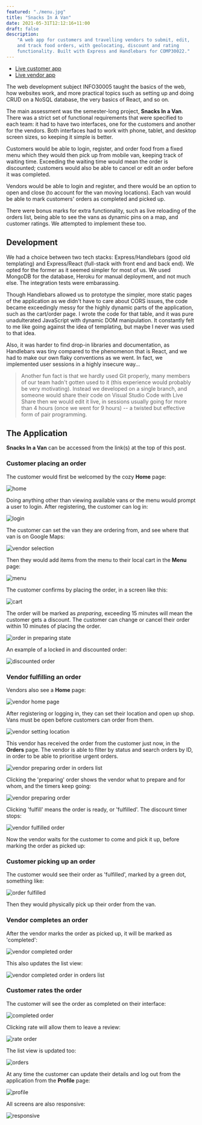```yaml
---
featured: "./menu.jpg"
title: "Snacks In A Van"
date: 2021-05-31T12:12:16+11:00
draft: false
description:
    "A web app for customers and travelling vendors to submit, edit,
    and track food orders, with geolocating, discount and rating
	functionality. Built with Express and Handlebars for COMP30022."
---
```


* [Live customer app](https://snacks-in-a-van-roboto.herokuapp.com/customer)
* [Live vendor app](https://snacks-in-a-van-roboto.herokuapp.com/vendor)

The web development subject INFO30005 taught the basics of the web, how
websites work, and more practical topics such as setting up and doing CRUD on
a NoSQL database, the very basics of React, and so on.

The main assessment was the semester-long project, **Snacks In a Van**. There
was a strict set of functional requirements that were specified to each team:
it had to have two interfaces, one for the customers and another for the
vendors. Both interfaces had to work with phone, tablet, and desktop screen
sizes, so keeping it simple is better.

Customers would be able to login, register, and order food from a fixed menu
which they would then pick up from mobile van, keeping track of waiting time.
Exceeding the waiting time would mean the order is discounted; customers would
also be able to cancel or edit an order before it was completed.

Vendors would be able to login and register, and there would be an option to
open and close (to account for the van moving locations). Each van would be
able to mark customers' orders as completed and picked up.

There were bonus marks for extra functionality, such as live reloading of the
orders list, being able to see the vans as dynamic pins on a map, and customer
ratings. We attempted to implement these too.

## Development

We had a choice between two tech stacks: Express/Handlebars (good old
templating) and Express/React (full-stack with front end and back end). We
opted for the former as it seemed simpler for most of us. We used MongoDB for
the database, Heroku for manual deployment, and not much else. The
integration tests were embarassing.

Though Handlebars allowed us to prototype the simpler, more static pages of
the application as we didn't have to care about CORS issues, the code became
exceedingly messy for the highly dynamic parts of the application, such as the
cart/order page. I wrote the code for that table, and it was pure
unadulterated JavaScript with dynamic DOM manipulation. It constantly felt to
me like going against the idea of templating, but maybe I never was used to
that idea.

Also, it was harder to find drop-in libraries and documentation, as Handlebars
was tiny compared to the phenomenon that is React, and we had to make our own
flaky conventions as we went. In fact, we implemented user sessions in a
highly insecure way...

> Another fun fact is that we hardly used Git properly, many members of our
> team hadn't gotten used to it (this experience would probably be very
> motivating). Instead we developed on a single branch, and someone would
> share their code on Visual Studio Code with Live Share then we would edit it
> live, in sessions usually going for more than 4 hours (once we went for 9
> hours) -- a twisted but effective form of pair programming.

## The Application

**Snacks In a Van** can be accessed from the link(s) at the top of this post.

### Customer placing an order

The customer would first be welcomed by the cozy **Home** page:

![home](home.jpg)

Doing anything other than viewing available vans or the menu would prompt a
user to login. After registering, the customer can log in:

![login](login.jpg)

The customer can set the van they are ordering from, and see where that van is
on Google Maps:

![vendor selection](customer-select-vendor.jpg)

Then they would add items from the menu to their local cart in the
**Menu** page:

![menu](menu.jpg)

The customer confirms by placing the order, in a screen like this:

![cart](ordering.jpg)

The order will be marked as *preparing*, exceeding 15 minutes will mean the
customer gets a discount. The customer can change or cancel their order
within 10 minutes of placing the order.

![order in preparing state](preparing-order.jpg)

An example of a locked in and discounted order:

![discounted order](discounted-order.jpg)

### Vendor fulfilling an order

Vendors also see a **Home** page:

![vendor home page](vendor-home.jpg)

After registering or logging in, they can set their location and open up shop.
Vans must be open before customers can order from them.

![vendor setting location](vendor-location.jpg)

This vendor has received the order from the customer just now, in the
**Orders** page. The vendor is able to filter by status and search orders by
ID, in order to be able to prioritise urgent orders.

![vendor preparing order in orders list](vendor-orders.jpg)

Clicking the 'preparing' order shows the vendor what to prepare and for whom,
and the timers keep going:

![vendor preparing order](vendor-order.jpg)

Clicking 'fulfill' means the order is ready, or 'fulfilled'. The discount
timer stops:

![vendor fulfilled order](vendor-order-full.jpg)

Now the vendor waits for the customer to come and pick it up, before marking
the order as picked up:

### Customer picking up an order

The customer would see their order as 'fulfilled', marked by a green dot,
something like:

![order fulfilled](order-full.jpg)

Then they would physically pick up their order from the van.

### Vendor completes an order

After the vendor marks the order as picked up, it will be marked as
'completed':

![vendor completed order](vendor-order-completed.jpg)

This also updates the list view:

![vendor completed order in orders list](vendor-orders-completed.jpg)

### Customer rates the order

The customer will see the order as completed on their interface:

![completed order](customer-order-completed.jpg)

Clicking rate will allow them to leave a review:

![rate order](rate.jpg)

The list view is updated too:

![orders](orders.jpg)

At any time the customer can update their details and log out from the
application from the **Profile** page:

![profile](profile.jpg)

All screens are also responsive:

![responsive](responsive.jpg)
